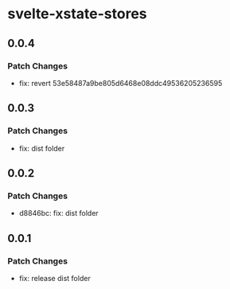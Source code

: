 # svelte-xstate-stores

## 0.0.4

### Patch Changes

- fix: revert 53e58487a9be805d6468e08ddc49536205236595

## 0.0.3

### Patch Changes

- fix: dist folder

## 0.0.2

### Patch Changes

- d8846bc: fix: dist folder

## 0.0.1

### Patch Changes

- fix: release dist folder
